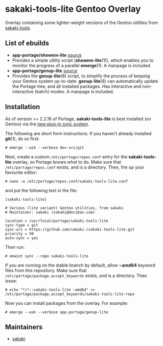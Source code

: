 # sakaki-tools-lite Gentoo Overlay

Overlay containing some lighter-weight versions of the Gentoo utilities from [sakaki-tools](https://github.com/sakaki-/sakaki-tools).

## List of ebuilds

* **app-portage/showem-lite** [source](https://github.com/sakaki-/showem-lite)
 * Provides a simple utility script (**showem-lite**(1)), which enables you to monitor the progress of a parallel **emerge**(1). A manpage is included.
* **app-portage/genup-lite** [source](https://github.com/sakaki-/genup-lite)
 * Provides the **genup-lite**(8) script, to simplify the process of keeping your Gentoo system up-to-date. **genup-lite**(8) can automatically update the Portage tree, and all installed packages. Has interactive and non-interactive (batch) modes. A manpage is included.

## Installation

As of version >= 2.2.16 of Portage, **sakaki-tools-lite** is best installed (on Gentoo) via the [new plug-in sync system](https://wiki.gentoo.org/wiki/Project:Portage/Sync).

The following are short form instructions. If you haven't already installed **git**(1), do so first:

    # emerge --ask --verbose dev-vcs/git 

Next, create a custom `/etc/portage/repos.conf` entry for the **sakaki-tools-lite** overlay, so Portage knows what to do. Make sure that `/etc/portage/repos.conf` exists, and is a directory. Then, fire up your favourite editor:

    # nano -w /etc/portage/repos.conf/sakaki-tools-lite.conf

and put the following text in the file:
```
[sakaki-tools-lite]

# Various (lite variant) Gentoo utilities, from sakaki
# Maintainer: sakaki (sakaki@deciban.com)
 
location = /usr/local/portage/sakaki-tools-lite
sync-type = git
sync-uri = https://github.com/sakaki-/sakaki-tools-lite.git
priority = 50
auto-sync = yes
```

Then run:

    # emaint sync --repo sakaki-tools-lite

If you are running on the stable branch by default, allow **~amd64** keyword files from this repository. Make sure that `/etc/portage/package.accept_keywords` exists, and is a directory. Then issue:

    # echo "*/*::sakaki-tools-lite ~amd64" >> /etc/portage/package.accept_keywords/sakaki-tools-lite-repo
    
Now you can install packages from the overlay. For example:

    # emerge --ask --verbose app-portage/genup-lite

## Maintainers

* [sakaki](mailto:sakaki@deciban.com)
